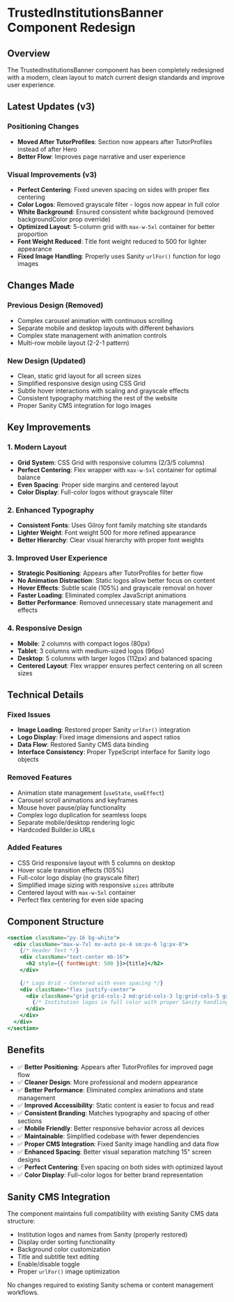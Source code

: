 # TrustedInstitutionsBanner Component Redesign

## Overview

The TrustedInstitutionsBanner component has been completely redesigned with a modern, clean layout to match current design standards and improve user experience.

## Latest Updates (v3)

### **Positioning Changes**
- **Moved After TutorProfiles**: Section now appears after TutorProfiles instead of after Hero
- **Better Flow**: Improves page narrative and user experience

### **Visual Improvements (v3)**
- **Perfect Centering**: Fixed uneven spacing on sides with proper flex centering
- **Color Logos**: Removed grayscale filter - logos now appear in full color
- **White Background**: Ensured consistent white background (removed backgroundColor prop override)
- **Optimized Layout**: 5-column grid with `max-w-5xl` container for better proportion
- **Font Weight Reduced**: Title font weight reduced to 500 for lighter appearance
- **Fixed Image Handling**: Properly uses Sanity `urlFor()` function for logo images

## Changes Made

### **Previous Design (Removed)**
- Complex carousel animation with continuous scrolling
- Separate mobile and desktop layouts with different behaviors
- Complex state management with animation controls
- Multi-row mobile layout (2-2-1 pattern)

### **New Design (Updated)**
- Clean, static grid layout for all screen sizes
- Simplified responsive design using CSS Grid
- Subtle hover interactions with scaling and grayscale effects
- Consistent typography matching the rest of the website
- Proper Sanity CMS integration for logo images

## Key Improvements

### **1. Modern Layout**
- **Grid System**: CSS Grid with responsive columns (2/3/5 columns)
- **Perfect Centering**: Flex wrapper with `max-w-5xl` container for optimal balance
- **Even Spacing**: Proper side margins and centered layout
- **Color Display**: Full-color logos without grayscale filter

### **2. Enhanced Typography**
- **Consistent Fonts**: Uses Gilroy font family matching site standards
- **Lighter Weight**: Font weight 500 for more refined appearance
- **Better Hierarchy**: Clear visual hierarchy with proper font weights

### **3. Improved User Experience**
- **Strategic Positioning**: Appears after TutorProfiles for better flow
- **No Animation Distraction**: Static logos allow better focus on content
- **Hover Effects**: Subtle scale (105%) and grayscale removal on hover
- **Faster Loading**: Eliminated complex JavaScript animations
- **Better Performance**: Removed unnecessary state management and effects

### **4. Responsive Design**
- **Mobile**: 2 columns with compact logos (80px)
- **Tablet**: 3 columns with medium-sized logos (96px)
- **Desktop**: 5 columns with larger logos (112px) and balanced spacing
- **Centered Layout**: Flex wrapper ensures perfect centering on all screen sizes

## Technical Details

### **Fixed Issues**
- **Image Loading**: Restored proper Sanity `urlFor()` integration
- **Logo Display**: Fixed image dimensions and aspect ratios
- **Data Flow**: Restored Sanity CMS data binding
- **Interface Consistency**: Proper TypeScript interface for Sanity logo objects

### **Removed Features**
- Animation state management (`useState`, `useEffect`)
- Carousel scroll animations and keyframes
- Mouse hover pause/play functionality
- Complex logo duplication for seamless loops
- Separate mobile/desktop rendering logic
- Hardcoded Builder.io URLs

### **Added Features**
- CSS Grid responsive layout with 5 columns on desktop
- Hover scale transition effects (105%)
- Full-color logo display (no grayscale filter)
- Simplified image sizing with responsive `sizes` attribute
- Centered layout with `max-w-5xl` container
- Perfect flex centering for even side spacing

## Component Structure

```jsx
<section className="py-16 bg-white">
  <div className="max-w-7xl mx-auto px-4 sm:px-6 lg:px-8">
    {/* Header Text */}
    <div className="text-center mb-16">
      <h2 style={{ fontWeight: 500 }}>{title}</h2>
    </div>
    
    {/* Logo Grid - Centered with even spacing */}
    <div className="flex justify-center">
      <div className="grid grid-cols-2 md:grid-cols-3 lg:grid-cols-5 gap-8 md:gap-12 lg:gap-16 max-w-5xl">
        {/* Institution logos in full color with proper Sanity handling */}
      </div>
    </div>
  </div>
</section>
```

## Benefits

- ✅ **Better Positioning**: Appears after TutorProfiles for improved page flow
- ✅ **Cleaner Design**: More professional and modern appearance
- ✅ **Better Performance**: Eliminated complex animations and state management
- ✅ **Improved Accessibility**: Static content is easier to focus and read
- ✅ **Consistent Branding**: Matches typography and spacing of other sections
- ✅ **Mobile Friendly**: Better responsive behavior across all devices
- ✅ **Maintainable**: Simplified codebase with fewer dependencies
- ✅ **Proper CMS Integration**: Fixed Sanity image handling and data flow
- ✅ **Enhanced Spacing**: Better visual separation matching 15" screen designs
- ✅ **Perfect Centering**: Even spacing on both sides with optimized layout
- ✅ **Color Display**: Full-color logos for better brand representation

## Sanity CMS Integration

The component maintains full compatibility with existing Sanity CMS data structure:
- Institution logos and names from Sanity (properly restored)
- Display order sorting functionality
- Background color customization
- Title and subtitle text editing
- Enable/disable toggle
- Proper `urlFor()` image optimization

No changes required to existing Sanity schema or content management workflows. 